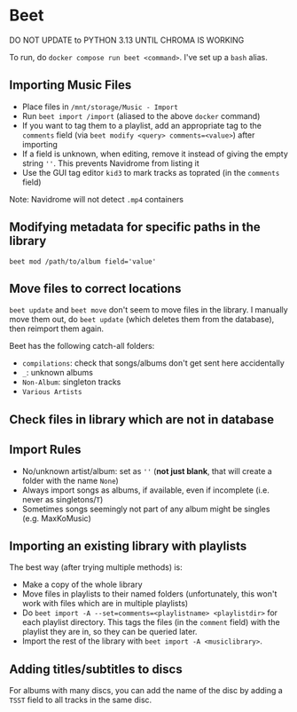 # Beet

DO NOT UPDATE to PYTHON 3.13 UNTIL CHROMA IS WORKING

To run, do `docker compose run beet <command>`. I've set up a `bash` alias.

## Importing Music Files

- Place files in `/mnt/storage/Music - Import`
- Run `beet import /import` (aliased to the above `docker` command)
- If you want to tag them to a playlist, add an appropriate tag to the `comments` field (via `beet modify <query> comments=<value>`) after importing
- If a field is unknown, when editing, remove it instead of giving the empty string `''`. This prevents Navidrome from listing it
- Use the GUI tag editor `kid3` to mark tracks as toprated (in the `comments` field)

Note: Navidrome will not detect `.mp4` containers

## Modifying metadata for specific paths in the library

`beet mod /path/to/album field='value'`

## Move files to correct locations

`beet update` and `beet move` don't seem to move files in the library. I manually move them out, do `beet update` (which deletes them from the database), then reimport them again.

Beet has the following catch-all folders:

- `compilations`: check that songs/albums don't get sent here accidentally
- `_`: unknown albums
- `Non-Album`: singleton tracks
- `Various Artists`

## Check files in library which are not in database

## Import Rules

- No/unknown artist/album: set as `''` (**not just blank**, that will create a folder with the name `None`)
- Always import songs as albums, if available, even if incomplete (i.e. never as singletons/`T`)
- Sometimes songs seemingly not part of any album might be singles (e.g. MaxKoMusic)

## Importing an existing library with playlists

The best way (after trying multiple methods) is:

- Make a copy of the whole library
- Move files in playlists to their named folders (unfortunately, this won't work with files which are in multiple playlists)
- Do `beet import -A --set=comments=<playlistname> <playlistdir>` for each playlist directory. This tags the files (in the `comment` field) with the playlist they are in, so they can be queried later.
- Import the rest of the library with `beet import -A <musiclibrary>`.

## Adding titles/subtitles to discs

For albums with many discs, you can add the name of the disc by adding a `TSST` field to all tracks in the same disc.
